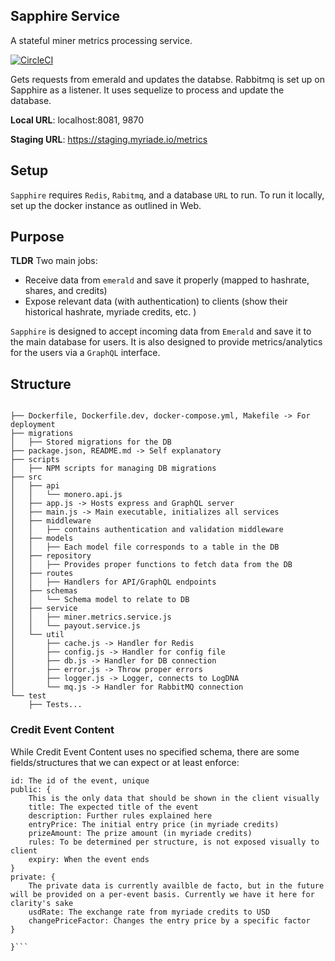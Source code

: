 ## Sapphire Service

A stateful miner metrics processing service.

[![CircleCI](https://circleci.com/gh/myriadeinc/sapphire.svg?style=svg)](https://circleci.com/gh/myriadeinc/sapphire)

Gets requests from emerald and updates the databse. Rabbitmq is set up on Sapphire as a listener. It uses sequelize to process and update the database.

**Local URL**: localhost:8081, 9870

**Staging URL**: https://staging.myriade.io/metrics

## Setup
`Sapphire` requires `Redis`, `Rabitmq`, and a database `URL` to run. To run it locally, set up the docker instance as outlined in Web.

## Purpose
**TLDR** Two main jobs:
- Receive data from `emerald` and save it properly (mapped to hashrate, shares, and credits)
- Expose relevant data (with authentication) to clients (show their historical hashrate, myriade credits, etc. )

`Sapphire` is designed to accept incoming data from `Emerald` and save it to the main database for users. It is also designed to provide metrics/analytics for the users via a `GraphQL` interface.

## Structure

```

├── Dockerfile, Dockerfile.dev, docker-compose.yml, Makefile -> For deployment
├── migrations
│   ├── Stored migrations for the DB
├── package.json, README.md -> Self explanatory
├── scripts
│   ├── NPM scripts for managing DB migrations
├── src
│   ├── api
│   │   └── monero.api.js
│   ├── app.js -> Hosts express and GraphQL server
│   ├── main.js -> Main executable, initializes all services
│   ├── middleware
│   │   ├── contains authentication and validation middleware
│   ├── models
│   │   ├── Each model file corresponds to a table in the DB
│   ├── repository
│   │   ├── Provides proper functions to fetch data from the DB
│   ├── routes
│   │   ├── Handlers for API/GraphQL endpoints
│   ├── schemas
│   │   └── Schema model to relate to DB
│   ├── service
│   │   ├── miner.metrics.service.js
│   │   └── payout.service.js
│   └── util
│       ├── cache.js -> Handler for Redis
│       ├── config.js -> Handler for config file
│       ├── db.js -> Handler for DB connection
│       ├── error.js -> Throw proper errors
│       ├── logger.js -> Logger, connects to LogDNA
│       └── mq.js -> Handler for RabbitMQ connection
└── test
    ├── Tests...

```



### Credit Event Content

While Credit Event Content uses no specified schema, there are some fields/structures that we can expect or at least enforce:

```{
id: The id of the event, unique
public: {
    This is the only data that should be shown in the client visually
    title: The expected title of the event
    description: Further rules explained here
    entryPrice: The initial entry price (in myriade credits)
    prizeAmount: The prize amount (in myriade credits)
    rules: To be determined per structure, is not exposed visually to client
    expiry: When the event ends
}
private: {
    The private data is currently availble de facto, but in the future will be provided on a per-event basis. Currently we have it here for clarity's sake
    usdRate: The exchange rate from myriade credits to USD
    changePriceFactor: Changes the entry price by a specific factor
}

}```